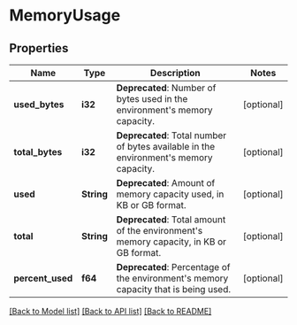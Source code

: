 # MemoryUsage

## Properties
Name | Type | Description | Notes
------------ | ------------- | ------------- | -------------
**used_bytes** | **i32** | **Deprecated**: Number of bytes used in the environment's memory capacity. | [optional] 
**total_bytes** | **i32** | **Deprecated**: Total number of bytes available in the environment's memory capacity. | [optional] 
**used** | **String** | **Deprecated**: Amount of memory capacity used, in KB or GB format. | [optional] 
**total** | **String** | **Deprecated**: Total amount of the environment's memory capacity, in KB or GB format. | [optional] 
**percent_used** | **f64** | **Deprecated**: Percentage of the environment's memory capacity that is being used. | [optional] 

[[Back to Model list]](../README.md#documentation-for-models) [[Back to API list]](../README.md#documentation-for-api-endpoints) [[Back to README]](../README.md)


